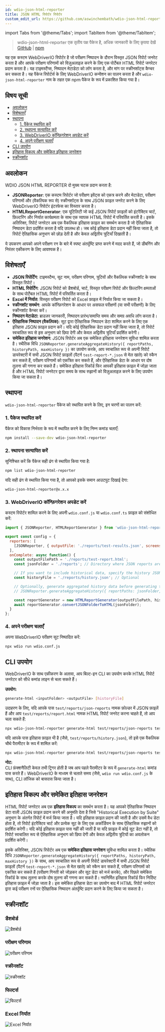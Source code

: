 ```yaml
---
id: wdio-json-html-reporter
title: JSON HTML रिपोर्टर रिपोर्टर
custom_edit_url: https://github.com/aswinchembath/wdio-json-html-reporter/edit/main/README.md
---
```


import Tabs from '@theme/Tabs';
import TabItem from '@theme/TabItem';

> wdio-json-html-reporter एक तृतीय पक्ष पैकेज है, अधिक जानकारी के लिए कृपया देखें [GitHub](https://github.com/aswinchembath/wdio-json-html-reporter) | [npm](https://www.npmjs.com/package/wdio-json-html-reporter)

यह एक कस्टम WebDriverIO रिपोर्टर है जो परीक्षण निष्पादन के दौरान विस्तृत JSON रिपोर्ट जनरेट करता है और आपके परीक्षण परिणामों को विज़ुअलाइज़ करने के लिए एक पोर्टेबल HTML रिपोर्ट जनरेटर प्रदान करता है। यह टाइमस्टैंप्स, निष्पादन मेटाडेटा को लॉग करता है, और मांग पर स्क्रीनशॉट्स कैप्चर कर सकता है। यह पैकेज रिपोर्टर्स के लिए WebDriverIO कन्वेंशन का पालन करता है और `wdio-json-html-reporter` नाम के तहत एक npm पैकेज के रूप में प्रकाशित किया गया है।

## विषय सूची

- [अवलोकन](#overview)
- [विशेषताएँ](#features)
- [स्थापना](#installation)
  - [1. पैकेज स्थापित करें](#1-install-the-package)
  - [2. स्थापना सत्यापित करें](#2-verify-installation)
  - [3. WebDriverIO कॉन्फ़िगरेशन अपडेट करें](#3-update-webdriverio-configuration)
  - [4. अपने परीक्षण चलाएँ](#4-run-your-tests)
- [CLI उपयोग](#cli-usage)
- [इतिहास विकल्प और समेकित इतिहास जनरेशन](#history-option-and-aggregated-history-generation)
- [स्क्रीनशॉट](#screenshots)

## अवलोकन

WDIO JSON HTML REPORTER दो मुख्य घटक प्रदान करता है:

- **JSONReporter**: एक कस्टम रिपोर्टर जो परीक्षण इवेंट्स को एकत्र करने और मेटाडेटा, परीक्षण परिणामों और (वैकल्पिक रूप से) स्क्रीनशॉट्स के साथ JSON फ़ाइल जनरेट करने के लिए WebDriverIO रिपोर्टर इंटरफेस का विस्तार करता है।
- **HTMLReportGenerator**: एक यूटिलिटी जो कई JSON रिपोर्ट फ़ाइलों को इंटरैक्टिव चार्ट, फ़िल्टरिंग और निर्यात कार्यक्षमता के साथ एक व्यापक HTML रिपोर्ट में परिवर्तित करती है। इसके अतिरिक्त, रिपोर्ट जनरेटर अब एक वैकल्पिक इतिहास फ़ाइल का समर्थन करता है जो ऐतिहासिक निष्पादन डेटा प्रदर्शित करता है यदि उपलब्ध हो। जब कोई इतिहास डेटा प्रदान नहीं किया जाता है, तो रिपोर्ट ऐतिहासिक अनुभाग को छोड़ देती है और केवल अद्वितीय त्रुटियाँ दिखाती है।

ये उपकरण आपको अपने परीक्षण रन के बारे में स्पष्ट अंतर्दृष्टि प्राप्त करने में मदद करते हैं, जो डीबगिंग और निरंतर एकीकरण के लिए आवश्यक है।

## विशेषताएँ

- **JSON रिपोर्टिंग**: टाइमस्टैम्प, सूट नाम, परीक्षण परिणाम, त्रुटियों और वैकल्पिक स्क्रीनशॉट के साथ विस्तृत रिपोर्ट।
- **HTML रिपोर्टिंग**: JSON रिपोर्ट को डैशबोर्ड, चार्ट, विस्तृत परीक्षण रिपोर्ट और फ़िल्टरिंग क्षमताओं के साथ पोर्टेबल HTML रिपोर्ट में परिवर्तित करता है।
- **Excel में निर्यात**: विस्तृत परीक्षण रिपोर्ट को Excel फ़ाइल में निर्यात किया जा सकता है।
- **स्क्रीनशॉट समर्थन**: आपके कॉन्फ़िगरेशन के आधार पर असफल परीक्षणों (या सभी परीक्षणों) के लिए स्क्रीनशॉट कैप्चर करें।
- **निष्पादन मेटाडेटा**: ब्राउज़र जानकारी, निष्पादन प्रारंभ/समाप्ति समय और समग्र अवधि लॉग करता है।
- **ऐतिहासिक निष्पादन (वैकल्पिक)**: सूट द्वारा ऐतिहासिक निष्पादन डेटा शामिल करने के लिए एक इतिहास JSON फ़ाइल प्रदान करें। यदि कोई ऐतिहासिक डेटा प्रदान नहीं किया जाता है, तो रिपोर्ट स्वचालित रूप से इस अनुभाग को छिपा देगी और केवल अद्वितीय त्रुटियाँ प्रदर्शित करेगी।
- **समेकित इतिहास जनरेशन**: JSON रिपोर्टर अब एक समेकित इतिहास जनरेशन सुविधा शामिल करता है। स्थैतिक विधि `JSONReporter.generateAggregateHistory({ reportPaths, historyPath, maxHistory })` का उपयोग करके, आप स्वचालित रूप से अपनी रिपोर्ट डायरेक्टरी में सभी JSON रिपोर्ट फ़ाइलों (पैटर्न `test-report-*.json` से मेल खाते) को स्कैन कर सकते हैं, परीक्षण परिणामों को एकत्रित कर सकते हैं, और ऐतिहासिक डेटा के आधार पर दोष तुलना की गणना कर सकते हैं। समेकित इतिहास रिकॉर्ड फिर आपकी इतिहास फ़ाइल में जोड़ा जाता है और HTML रिपोर्ट जनरेटर द्वारा समय के साथ रुझानों को विज़ुअलाइज़ करने के लिए उपयोग किया जा सकता है।

## स्थापना

`wdio-json-html-reporter` पैकेज को स्थापित करने के लिए, इन चरणों का पालन करें:

### 1. पैकेज स्थापित करें

पैकेज को विकास निर्भरता के रूप में स्थापित करने के लिए निम्न कमांड चलाएँ:

```bash
npm install --save-dev wdio-json-html-reporter
```

### 2. स्थापना सत्यापित करें

सुनिश्चित करें कि पैकेज सही ढंग से स्थापित किया गया है:

```bash
npm list wdio-json-html-reporter
```

यदि सही ढंग से स्थापित किया गया है, तो आपको इसके समान आउटपुट दिखाई देगा:

```bash
wdio-json-html-reporter@x.x.x
```

### 3. WebDriverIO कॉन्फ़िगरेशन अपडेट करें

कस्टम रिपोर्टर शामिल करने के लिए अपनी `wdio.conf.js` या `wdio.conf.ts` फ़ाइल को संशोधित करें:

```javascript
import { JSONReporter, HTMLReportGenerator } from 'wdio-json-html-reporter';

export const config = {
  reporters: [
    [JSONReporter, { outputFile: './reports/test-results.json', screenshotOption: 'OnFailure' }],  // Options: "No", "OnFailure", "Full"
  ],
  onComplete: async function() {
    const outputFilePath = './reports/test-report.html';
    const jsonFolder = './reports'; // Directory where JSON reports are saved

    // If you want to include historical data, specify the history JSON file path here.
    const historyFile = './reports/history.json'; // Optional

    // Optionally, generate aggregated history data before generating the HTML report.
    // JSONReporter.generateAggregateHistory({ reportPaths: jsonFolder, historyPath: historyFile });

    const reportGenerator = new HTMLReportGenerator(outputFilePath, historyFile);
    await reportGenerator.convertJSONFolderToHTML(jsonFolder);
  }
};
```

### 4. अपने परीक्षण चलाएँ

अपना WebDriverIO परीक्षण सूट निष्पादित करें:

```bash
npx wdio run wdio.conf.js
```

## CLI उपयोग

WebDriverIO के साथ एकीकरण के अलावा, आप बिल्ट-इन CLI का उपयोग करके HTML रिपोर्ट जनरेटर को सीधे कमांड लाइन से चला सकते हैं।

**उपयोग:**

```bash
generate-html <inputFolder> <outputFile> [historyFile]
```

उदाहरण के लिए, यदि आपके पास `test/reports/json-reports` नामक फ़ोल्डर में JSON फ़ाइलें हैं और आप `test/reports/report.html` नामक HTML रिपोर्ट जनरेट करना चाहते हैं, तो आप चला सकते हैं:

```bash
npx wdio-json-html-reporter generate-html test/reports/json-reports test/reports/report.html
```

यदि आपके पास इतिहास फ़ाइल भी है (जैसे, `test/reports/history.json`), तो इसे एक वैकल्पिक चौथे पैरामीटर के रूप में शामिल करें:

```bash
npx wdio-json-html-reporter generate-html test/reports/json-reports test/reports/report.html test/reports/history.json
```

**नोट:**  
CLI फ़ंक्शनैलिटी केवल तभी ट्रिगर होती है जब आप पहले पैरामीटर के रूप में `generate-html` कमांड पास करते हैं। WebDriverIO के माध्यम से चलाते समय (जैसे, `wdio run wdio.conf.js` के साथ), CLI लॉजिक को बायपास किया जाता है।

## इतिहास विकल्प और समेकित इतिहास जनरेशन

HTML रिपोर्ट जनरेटर अब एक **इतिहास विकल्प** का समर्थन करता है। यह आपको ऐतिहासिक निष्पादन डेटा वाली JSON फ़ाइल प्रदान करने की अनुमति देता है जिसे "Historical Execution by Suite" अनुभाग के अंतर्गत रिपोर्ट में मर्ज किया जाता है। यदि इतिहास फ़ाइल प्रदान की जाती है और उसमें वैध डेटा होता है, तो रिपोर्ट इंटरैक्टिव चार्ट और प्रत्येक सूट के लिए एक अकॉर्डियन के साथ ऐतिहासिक रुझानों को प्रदर्शित करेगी। यदि कोई इतिहास फ़ाइल पास नहीं की जाती है या यदि फ़ाइल में कोई सूट डेटा नहीं है, तो रिपोर्ट स्वचालित रूप से ऐतिहासिक अनुभाग को छिपा देगी और केवल अद्वितीय त्रुटियों का अवलोकन प्रदर्शित करेगी।

इसके अतिरिक्त, JSON रिपोर्टर अब एक **समेकित इतिहास जनरेशन** सुविधा शामिल करता है। स्थैतिक विधि `JSONReporter.generateAggregateHistory({ reportPaths, historyPath, maxHistory })` के साथ, आप स्वचालित रूप से अपनी रिपोर्ट डायरेक्टरी में सभी JSON रिपोर्ट फ़ाइलों (पैटर्न `test-report-*.json` से मेल खाते) को स्कैन कर सकते हैं, परीक्षण परिणामों को एकत्रित कर सकते हैं (परीक्षण गिनती को जोड़कर और सूट डेटा को मर्ज करके), और पिछले समेकित रिकॉर्ड के साथ तुलना करके दोष तुलना की गणना कर सकते हैं। नवनिर्मित इतिहास रिकॉर्ड फिर निर्दिष्ट इतिहास फ़ाइल में जोड़ा जाता है। इस समेकित इतिहास डेटा का उपयोग बाद में HTML रिपोर्ट जनरेटर द्वारा कई परीक्षण रनों पर ऐतिहासिक निष्पादन अंतर्दृष्टि प्रदान करने के लिए किया जा सकता है।

## स्क्रीनशॉट

### डैशबोर्ड  
![डैशबोर्ड](https://github.com/aswinchembath/wdio-json-html-reporter/blob/main/lib/assets/dashboard.png)

### परीक्षण परिणाम  
![परीक्षण परिणाम](https://github.com/aswinchembath/wdio-json-html-reporter/blob/main/lib/assets/testdetails.png)

### स्क्रीनशॉट  
![स्क्रीनशॉट](https://github.com/aswinchembath/wdio-json-html-reporter/blob/main/lib/assets/screesnshots.png)

### फिल्टर्स  
![फिल्टर्स](https://github.com/aswinchembath/wdio-json-html-reporter/blob/main/lib/assets/filters.png)

### Excel निर्यात  
![Excel निर्यात](https://github.com/aswinchembath/wdio-json-html-reporter/blob/main/lib/assets/exportedfile.png)
